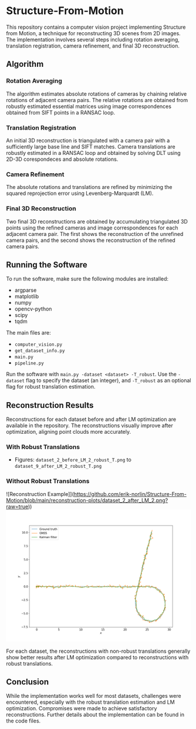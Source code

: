 # Structure-From-Motion

This repository contains a computer vision project implementing Structure from Motion, a technique for reconstructing 3D scenes from 2D images. The implementation involves several steps including rotation averaging, translation registration, camera refinement, and final 3D reconstruction.

## Algorithm

### Rotation Averaging
The algorithm estimates absolute rotations of cameras by chaining relative rotations of adjacent camera pairs. The relative rotations are obtained from robustly estimated essential matrices using image correspondences obtained from SIFT points in a RANSAC loop.

### Translation Registration
An initial 3D reconstruction is triangulated with a camera pair with a sufficiently large base line and SIFT matches. Camera translations are robustly estimated in a RANSAC loop and obtained by solving DLT using 2D-3D corespondeces and absolute rotations.

### Camera Refinement
The absolute rotations and translations are refined by minimizing the squared reprojection error using Levenberg-Marquardt (LM).

### Final 3D Reconstruction
Two final 3D reconstructions are obtained by accumulating triangulated 3D points using the refined cameras and image correspondences for each adjacent camera pair. The first shows the reconstruction of the unrefined camera pairs, and the second shows the reconstruction of the refined camera pairs.

## Running the Software

To run the software, make sure the following modules are installed:
- argparse
- matplotlib
- numpy
- opencv-python
- scipy
- tqdm

The main files are:
- `computer_vision.py`
- `get_dataset_info.py`
- `main.py`
- `pipeline.py`

Run the software with `main.py -dataset <dataset> -T_robust`. Use the `-dataset` flag to specify the dataset (an integer), and `-T_robust` as an optional flag for robust translation estimation.

## Reconstruction Results

Reconstructions for each dataset before and after LM optimization are available in the repository. The reconstructions visually improve after optimization, aligning point clouds more accurately.

### With Robust Translations
- Figures: `dataset_2_before_LM_2_robust_T.png` to `dataset_9_after_LM_2_robust_T.png`

### Without Robust Translations

![Reconstruction Example]](https://github.com/erik-norlin/Structure-From-Motion/blob/main/reconstruction-plots/dataset_2_after_LM_2.png?raw=true))
![](https://github.com/erik-norlin/TME290-Autonomous-Robots/blob/main/assignment3/Assignment3_Erik_Norlin/python_kinematic/plot/plots/path_taken.png?raw=true)


For each dataset, the reconstructions with non-robust translations generally show better results after LM optimization compared to reconstructions with robust translations.

## Conclusion

While the implementation works well for most datasets, challenges were encountered, especially with the robust translation estimation and LM optimization. Compromises were made to achieve satisfactory reconstructions. Further details about the implementation can be found in the code files.
